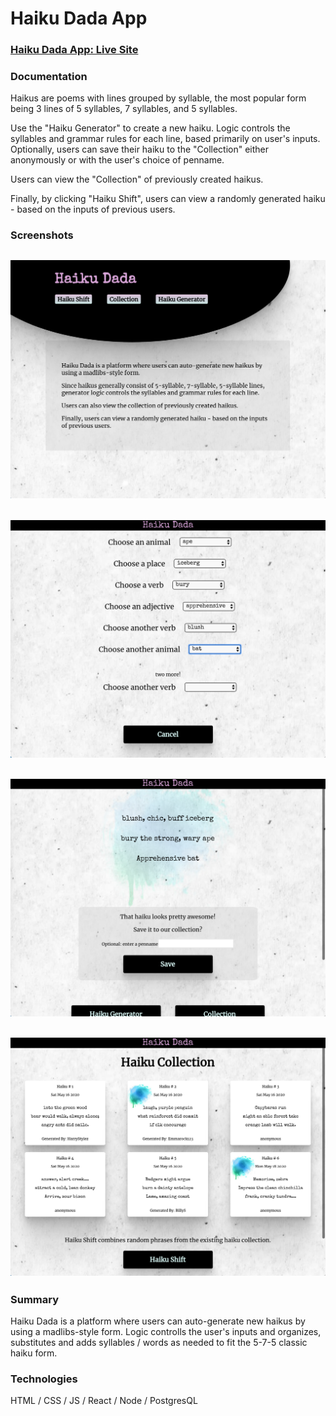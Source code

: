 # Haiku Dada App

### [Haiku Dada App: Live Site](https://haiku-shift-client.now.sh/)

### Documentation

Haikus are poems with lines grouped by syllable, the most
popular form being 3 lines of 5 syllables, 7 syllables, and 5 syllables.

Use the "Haiku Generator" to create a new haiku. Logic controls the syllables and grammar rules for
each line, based primarily on user's inputs. Optionally, users can save their haiku to the "Collection" either anonymously or with the user's choice of penname.

Users can view the "Collection" of previously created haikus.

Finally, by clicking "Haiku Shift", users can view a randomly generated haiku - based on the inputs of previous users.

### Screenshots

## ![](src/images/Screen%20Shot%202020-05-17%20at%209.13.40%20PM.png)

## ![](src/images/Screen%20Shot%202020-05-17%20at%209.14.18%20PM.png)

## ![](src/images/Screen%20Shot%202020-05-17%20at%209.14.41%20PM.png)

## ![](src/images/Screen%20Shot%202020-05-17%20at%209.14.53%20PM.png)

### Summary

Haiku Dada is a platform where users can auto-generate new haikus by using a madlibs-style form. Logic controlls the user's inputs and organizes, substitutes and adds syllables / words as needed to fit the 5-7-5 classic haiku form.

### Technologies

HTML / CSS / JS / React / Node / PostgresQL
